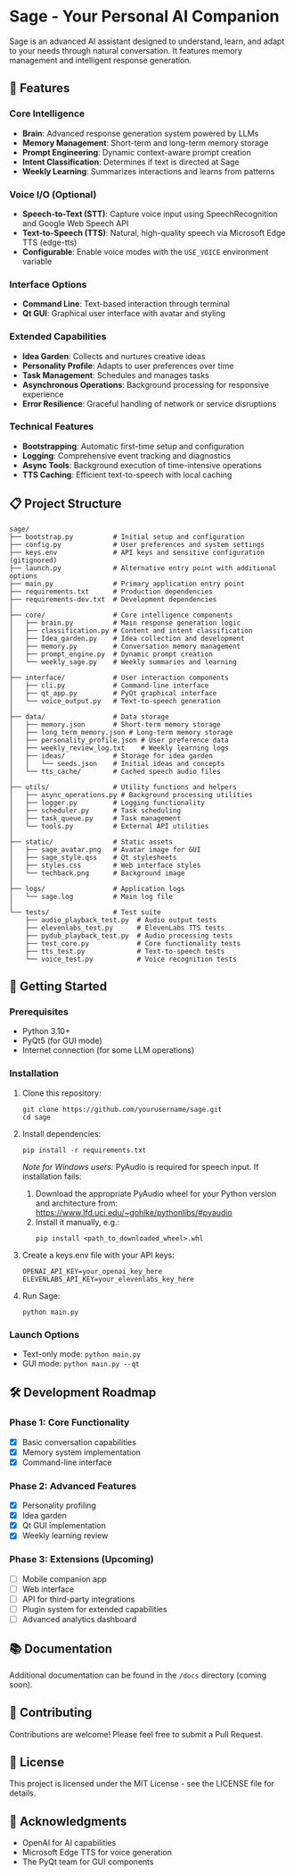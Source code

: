 # Sage - Your Personal AI Companion

Sage is an advanced AI assistant designed to understand, learn, and adapt to your needs through natural conversation. It features memory management and intelligent response generation.

## 🌟 Features

### Core Intelligence
- **Brain**: Advanced response generation system powered by LLMs
- **Memory Management**: Short-term and long-term memory storage
- **Prompt Engineering**: Dynamic context-aware prompt creation
- **Intent Classification**: Determines if text is directed at Sage
- **Weekly Learning**: Summarizes interactions and learns from patterns

### Voice I/O (Optional)
- **Speech-to-Text (STT)**: Capture voice input using SpeechRecognition and Google Web Speech API
- **Text-to-Speech (TTS)**: Natural, high-quality speech via Microsoft Edge TTS (edge-tts)
- **Configurable**: Enable voice modes with the `USE_VOICE` environment variable

### Interface Options
- **Command Line**: Text-based interaction through terminal
- **Qt GUI**: Graphical user interface with avatar and styling

### Extended Capabilities
- **Idea Garden**: Collects and nurtures creative ideas
- **Personality Profile**: Adapts to user preferences over time
- **Task Management**: Schedules and manages tasks
- **Asynchronous Operations**: Background processing for responsive experience
- **Error Resilience**: Graceful handling of network or service disruptions

### Technical Features
- **Bootstrapping**: Automatic first-time setup and configuration
- **Logging**: Comprehensive event tracking and diagnostics
- **Async Tools**: Background execution of time-intensive operations
- **TTS Caching**: Efficient text-to-speech with local caching

## 📋 Project Structure

```
sage/
├── bootstrap.py          # Initial setup and configuration
├── config.py             # User preferences and system settings
├── keys.env              # API keys and sensitive configuration (gitignored)
├── launch.py             # Alternative entry point with additional options
├── main.py               # Primary application entry point
├── requirements.txt      # Production dependencies
├── requirements-dev.txt  # Development dependencies
│
├── core/                 # Core intelligence components
│   ├── brain.py          # Main response generation logic
│   ├── classification.py # Content and intent classification
│   ├── Idea_garden.py    # Idea collection and development
│   ├── memory.py         # Conversation memory management
│   ├── prompt_engine.py  # Dynamic prompt creation
│   └── weekly_sage.py    # Weekly summaries and learning
│
├── interface/            # User interaction components
│   ├── cli.py            # Command-line interface
│   ├── qt_app.py         # PyQt graphical interface
│   └── voice_output.py   # Text-to-speech generation
│
├── data/                 # Data storage
│   ├── memory.json       # Short-term memory storage
│   ├── long_term_memory.json # Long-term memory storage
│   ├── personality_profile.json # User preference data
│   ├── weekly_review_log.txt    # Weekly learning logs
│   ├── ideas/            # Storage for idea garden
│   │   └── seeds.json    # Initial ideas and concepts
│   └── tts_cache/        # Cached speech audio files
│
├── utils/                # Utility functions and helpers
│   ├── async_operations.py # Background processing utilities
│   ├── logger.py         # Logging functionality
│   ├── scheduler.py      # Task scheduling
│   ├── task_queue.py     # Task management
│   └── tools.py          # External API utilities
│
├── static/               # Static assets
│   ├── sage_avatar.png   # Avatar image for GUI
│   ├── sage_style.qss    # Qt stylesheets
│   ├── styles.css        # Web interface styles
│   └── techback.png      # Background image
│
├── logs/                 # Application logs
│   └── sage.log          # Main log file
│
└── tests/                # Test suite
    ├── audio_playback_test.py  # Audio output tests
    ├── elevenlabs_test.py      # ElevenLabs TTS tests
    ├── pydub_playback_test.py  # Audio processing tests
    ├── test_core.py            # Core functionality tests
    ├── tts_test.py             # Text-to-speech tests
    └── voice_test.py           # Voice recognition tests
```

## 🚀 Getting Started

### Prerequisites
- Python 3.10+
- PyQt5 (for GUI mode)
- Internet connection (for some LLM operations)

### Installation

1. Clone this repository:
   ```
   git clone https://github.com/yourusername/sage.git
   cd sage
   ```

2. Install dependencies:
   ```
   pip install -r requirements.txt
   ```
   
   *Note for Windows users:* PyAudio is required for speech input. If installation fails:
   1. Download the appropriate PyAudio wheel for your Python version and architecture from:
      https://www.lfd.uci.edu/~gohlke/pythonlibs/#pyaudio
   2. Install it manually, e.g.:
      ```
      pip install <path_to_downloaded_wheel>.whl
      ```

3. Create a keys.env file with your API keys:
   ```
   OPENAI_API_KEY=your_openai_key_here
   ELEVENLABS_API_KEY=your_elevenlabs_key_here
   ```

4. Run Sage:
   ```
   python main.py
   ```

### Launch Options

- Text-only mode: `python main.py`
- GUI mode: `python main.py --qt`

## 🛠️ Development Roadmap

### Phase 1: Core Functionality
- [x] Basic conversation capabilities
- [x] Memory system implementation
- [x] Command-line interface

### Phase 2: Advanced Features
- [x] Personality profiling
- [x] Idea garden
- [x] Qt GUI implementation
- [x] Weekly learning review

### Phase 3: Extensions (Upcoming)
- [ ] Mobile companion app
- [ ] Web interface
- [ ] API for third-party integrations
- [ ] Plugin system for extended capabilities
- [ ] Advanced analytics dashboard

## 📚 Documentation

Additional documentation can be found in the `/docs` directory (coming soon).

## 🤝 Contributing

Contributions are welcome! Please feel free to submit a Pull Request.

## 📄 License

This project is licensed under the MIT License - see the LICENSE file for details.

## 🙏 Acknowledgments

- OpenAI for AI capabilities
- Microsoft Edge TTS for voice generation
- The PyQt team for GUI components